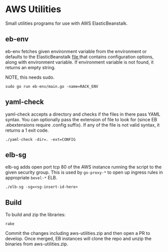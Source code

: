 # AWS Utilities

Small utilities programs for use with AWS ElasticBeanstalk.

## eb-env

eb-env fetches given environment variable from the environment or defaults to the ElasticBeanstalk [file ](/opt/elasticbeanstalk/deploy/configuration/containerconfiguration) that contains configuration options, along with environment variable. If environment variable is not found, it returns an empty string.

NOTE, this needs sudo.

    sudo go run eb-env/main.go -name=RACK_ENV

## yaml-check

yaml-check accepts a directory and checks if the files in there pass YAML syntax. You can optionally pass the extension of file to look for (since EB .ebextensions require .config suffix). If any of the file is not valid syntax, it returns a 1 exit code.

    ./yaml-check -dir=. -ext=CONFIG

## elb-sg

elb-sg adds open port tcp 80 of the AWS instance running the script to the given security group. This is used by `go-proxy-*` to open up ingress rules in appropriate `bevel-*` ELB.

    ./elb-sg -sg=<sg-insert-id-here>

## Build

To build and zip the libraries:

    rake

Commit the changes including aws-utilities.zip and then open a PR to develop. Once merged, EB instances will clone the repo and unzip the binaries from aws-utilities.zip.
